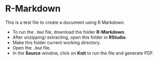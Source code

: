 # R-Markdown
This is a test file to create a document using R Markdown. 

* To run the `.Rmd` file, download the folder **R-Markdown**. 
* After unzipping/ extracting, open this folder in **RStudio**.
* Make this folder current working directory. 
* Open the `.Rmd` file. 
* In the **Source** window, click on **Knit** to run the file and generate PDF. 
